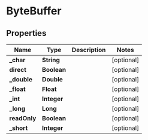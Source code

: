 
# ByteBuffer

## Properties
Name | Type | Description | Notes
------------ | ------------- | ------------- | -------------
**_char** | **String** |  |  [optional]
**direct** | **Boolean** |  |  [optional]
**_double** | **Double** |  |  [optional]
**_float** | **Float** |  |  [optional]
**_int** | **Integer** |  |  [optional]
**_long** | **Long** |  |  [optional]
**readOnly** | **Boolean** |  |  [optional]
**_short** | **Integer** |  |  [optional]



